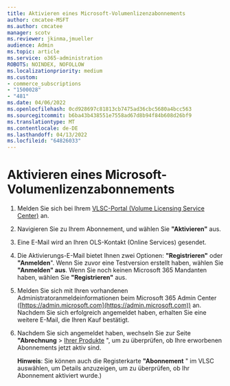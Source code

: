 ```yaml
---
title: Aktivieren eines Microsoft-Volumenlizenzabonnements
author: cmcatee-MSFT
ms.author: cmcatee
manager: scotv
ms.reviewer: jkinma,jmueller
audience: Admin
ms.topic: article
ms.service: o365-administration
ROBOTS: NOINDEX, NOFOLLOW
ms.localizationpriority: medium
ms.custom:
- commerce_subscriptions
- "1500028"
- "481"
ms.date: 04/06/2022
ms.openlocfilehash: 0cd928697c81813cb7475ad36cbc5680a4bcc563
ms.sourcegitcommit: b6ba43b438551e7558ad67d8b94f84b608d26bf9
ms.translationtype: MT
ms.contentlocale: de-DE
ms.lasthandoff: 04/13/2022
ms.locfileid: "64826033"
---
```

# <a name="activating-a-microsoft-volume-license-subscription"></a>Aktivieren eines Microsoft-Volumenlizenzabonnements

1. Melden Sie sich bei Ihrem [VLSC-Portal (Volume Licensing Service Center)](https://go.microsoft.com/fwlink/p/?LinkId=329762) an.
2. Navigieren Sie zu Ihrem Abonnement, und wählen Sie **"Aktivieren"** aus.
3. Eine E-Mail wird an Ihren OLS-Kontakt (Online Services) gesendet.
4. Die Aktivierungs-E-Mail bietet Ihnen zwei Optionen: **"Registrieren"** oder **"Anmelden**". Wenn Sie zuvor eine Testversion erstellt haben, wählen Sie **"Anmelden" aus**. Wenn Sie noch keinen Microsoft 365 Mandanten haben, wählen Sie **"Registrieren"** aus.
5. Melden Sie sich mit Ihren vorhandenen Administratoranmeldeinformationen beim Microsoft 365 Admin Center ([https://admin.microsoft.com](https://admin.microsoft.com)) an. Nachdem Sie sich erfolgreich angemeldet haben, erhalten Sie eine weitere E-Mail, die Ihren Kauf bestätigt.
6. Nachdem Sie sich angemeldet haben, wechseln Sie zur Seite **"Abrechnung** \> [Ihrer Produkte](https://go.microsoft.com/fwlink/p/?linkid=842054) ", um zu überprüfen, ob Ihre erworbenen Abonnements jetzt aktiv sind. 

    **Hinweis**: Sie können auch die Registerkarte **"Abonnement** " im VLSC auswählen, um Details anzuzeigen, um zu überprüfen, ob Ihr Abonnement aktiviert wurde.)
